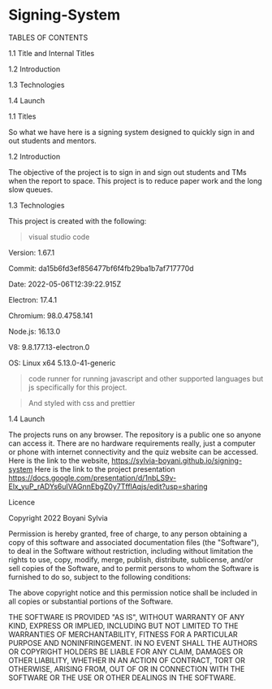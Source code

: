 # Signing-System

TABLES OF CONTENTS

1.1 Title and Internal Titles

1.2 Introduction

1.3 Technologies

1.4 Launch



1.1 Titles

So what we have here is a signing system designed to quickly sign in and out students and mentors. 

1.2 Introduction

The objective of the project is to sign in and  sign out students and TMs when the report to space. This project 
is to reduce paper work and the long slow queues.


1.3 Technologies

This project is created with the following:
> visual studio code

Version: 1.67.1

Commit: da15b6fd3ef856477bf6f4fb29ba1b7af717770d

Date: 2022-05-06T12:39:22.915Z

Electron: 17.4.1

Chromium: 98.0.4758.141

Node.js: 16.13.0

V8: 9.8.177.13-electron.0

OS: Linux x64 5.13.0-41-generic

> code runner
for running javascript and other supported languages 
but js specifically for this project.

> And styled with css and prettier


1.4 Launch

The projects runs on any browser. The repository is a public one so anyone can access it.
There are no hardware requirements really, just a computer or phone with internet connectivity 
and the quiz website can be accessed. 
Here is the link to the website, https://sylvia-boyani.github.io/signing-system
Here is the link to the project presentation https://docs.google.com/presentation/d/1nbLS9v-Elx_yuP_rADYs6uIVAGnnEbgZ0y7TfflAqjs/edit?usp=sharing 

Licence

Copyright 2022 Boyani Sylvia

Permission is hereby granted, free of charge, to any person obtaining a copy of this software and associated documentation files (the "Software"), to deal in the Software without restriction, including without limitation the rights to use, copy, modify, merge, publish, distribute, sublicense, and/or sell copies of the Software, and to permit persons to whom the Software is furnished to do so, subject to the following conditions:

The above copyright notice and this permission notice shall be included in all copies or substantial portions of the Software.

THE SOFTWARE IS PROVIDED "AS IS", WITHOUT WARRANTY OF ANY KIND, EXPRESS OR IMPLIED, INCLUDING BUT NOT LIMITED TO THE WARRANTIES OF MERCHANTABILITY, FITNESS FOR A PARTICULAR PURPOSE AND NONINFRINGEMENT. IN NO EVENT SHALL THE AUTHORS OR COPYRIGHT HOLDERS BE LIABLE FOR ANY CLAIM, DAMAGES OR OTHER LIABILITY, WHETHER IN AN ACTION OF CONTRACT, TORT OR OTHERWISE, ARISING FROM, OUT OF OR IN CONNECTION WITH THE SOFTWARE OR THE USE OR OTHER DEALINGS IN THE SOFTWARE.
